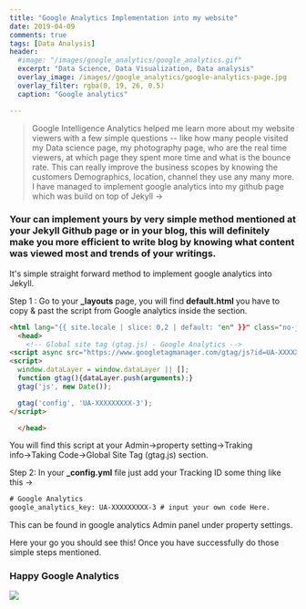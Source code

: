 ```yaml
---
title: "Google Analytics Implementation into my website"
date: 2019-04-09
comments: true
tags: [Data Analysis]
header:
  #image: "/images/google_analytics/google_analytics.gif"
  excerpt: "Data Science, Data Visualization, Data analysis"
  overlay_image: /images//google_analytics/google-analytics-page.jpg
  overlay_filter: rgba(0, 19, 26, 0.5)
  caption: "Google analytics"

---
```


>Google Intelligence Analytics helped me learn more about my website viewers with a few simple questions -- like how many people visited my Data science page, my photography page, who are the real time viewers, at which page they spent more time and what is the bounce rate. This can really improve the business scopes by knowing the customers Demographics, location, channel they use any many more. I have managed to implement google analytics into my github page which was build on top of Jekyll →

### Your can implement yours by very simple method mentioned at your Jekyll Github page or in your blog, this will definitely make you more efficient to write blog by knowing what content was viewed most and trends of your writings.

It's simple straight forward method to implement google analytics into Jekyll.

Step 1 : Go to your **_layouts** page, you will find **default.html** you have to copy & past the script from Google analytics inside the <head> section.

```html
<html lang="{{ site.locale | slice: 0,2 | default: "en" }}" class="no-js">
  <head>
    <!-- Global site tag (gtag.js) - Google Analytics -->
<script async src="https://www.googletagmanager.com/gtag/js?id=UA-XXXXXXXXX-3"></script>
<script>
  window.dataLayer = window.dataLayer || [];
  function gtag(){dataLayer.push(arguments);}
  gtag('js', new Date());

  gtag('config', 'UA-XXXXXXXXX-3');
</script>

  </head>
```
You will find this script at your Admin→property setting→Traking info→Taking Code→Global Site Tag (gtag.js) section.  

Step 2: In your **_config.yml** file just add your Tracking ID some thing like this →

```html
# Google Analytics
google_analytics_key: UA-XXXXXXXXX-3 # input your own code Here.

```

This can be found in google analytics Admin panel under property settings.

Here your go you should see this! Once you have successfully do those simple steps mentioned.

### Happy Google Analytics

<img src="{{ site.url }}{{ site.baseurl }}/images/google_analytics/google_analytics.gif">
